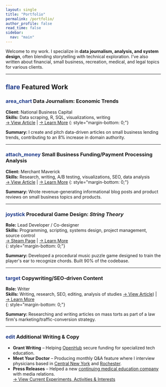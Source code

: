 ```yaml
---
layout: single
title: "Portfolio"
permalink: /portfolio/
author_profile: false
read_time: false
sidebar:
  nav: "main"
---
```

Welcome to my work. I specialize in **data journalism, analysis, and system design**, often blending storytelling with technical exploration. I've also written about financial, small business, recreation, medical, and legal topics for various clients.

---

<h2 class="section-header"><span class="material-symbols-outlined" style="color: #1e3a8a;">flare</span> Featured Work</h2>

### <span class="material-symbols-outlined" style="color: #1e3a8a;">area_chart</span> Data Journalism: Economic Trends   
**Client:** National Business Capital    
**Skills:** Data scraping, R, SQL, visualizations, writing    
[→ View Article](https://www.nationalbusinesscapital.com/data-reports/states-least-likely-to-survive-recession/) | [→ Learn More](/portfolio/economic-trends/) 
{: style="margin-bottom: 0;"}
<div class="portfolio-callout-block">
  <strong>Summary: </strong>I create and pitch data-driven articles on small business lending trends, contributing to an 8% increase in domain authority.
</div>     

---

### <span class="material-symbols-outlined" style="color: #1e3a8a;">attach_money</span> Small Business Funding/Payment Processing Analysis        
**Client:** Merchant Maverick    
**Skills:** Research, writing, A/B testing, visualizations, SEO, data analysis    
[→ View Article](https://www.merchantmaverick.com/reviews/stripe-review/) | [→ Learn More](/portfolio/small-business-writing/) 
{: style="margin-bottom: 0;"}
<div class ="portfolio-callout-block">
  <strong>Summary: </strong>Wrote revenue-generating informational blog posts and product reviews on small business topics and products.   
</div>
 
---

### <span class="material-symbols-outlined" style="color: #1e3a8a;">joystick</span> Procedural Game Design: *String Theory*   
**Role:** Lead Developer / Co-designer    
**Skills:** Programming, scripting, systems design, project management, source control  
[→ Steam Page](https://store.steampowered.com/app/402150/String_Theory/) | [→ Learn More](/portfolio/game-design/)  
{: style="margin-bottom: 0;"}
<div class ="portfolio-callout-block">
  <strong>Summary: </strong>Developed a procedural music puzzle game designed to train the player's ear to recognize chords. Built 90% of the codebase.
</div>

---

### <span class="material-symbols-outlined" style="color: #1e3a8a;">target</span> Copywriting/SEO-driven Content  
**Role:** Writer    
**Skills:** Writing, research, SEO, editing, analysis of studies
[→ View Article](https://www.robertkinglawfirm.com/mass-torts/ultra-processed-foods-lawsuit/are-processed-foods-addictive-to-kids-and-teens/)) | [→ Learn More](/portfolio/law-firm-seo/)  
{: style="margin-bottom: 0;"}
<div class ="portfolio-callout-block">
  <strong>Summary: </strong>Researching and writing articles on mass torts as part of a law firm's marketing/traffic-conversion strategy.
</div>

---

### <span class="material-symbols-outlined" style="color: #1e3a8a;">edit</span> Additional Writing & Copy   
- **Grant Writing** – Helping [OpenHub](https://openhubproject.com/) secure funding for specialized tech education. 
- **Meet Your Doctor** – Producing monthly Q&A feature where I interview physicians based in [Central New York](https://www.cnyhealth.com/) and [Rochester](https://www.gvhealthnews.com/).  
- **Press Releases** – Helped a new [continuing medical education company](https://qdcme.com/) with media relations.  
[→ View Current Experiments, Activities & Interests](/now/)
